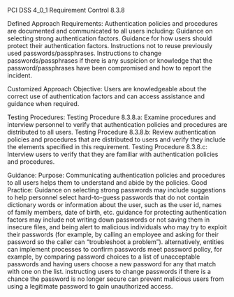 PCI DSS 4_0_1 Requirement Control 8.3.8

Defined Approach Requirements:
Authentication policies and procedures are documented and communicated to all users including: Guidance on selecting strong authentication factors. Guidance for how users should protect their authentication factors. Instructions not to reuse previously used passwords/passphrases. Instructions to change passwords/passphrases if there is any suspicion or knowledge that the password/passphrases have been compromised and how to report the incident.

Customized Approach Objective:
Users are knowledgeable about the correct use of authentication factors and can access assistance and guidance when required.

Testing Procedures:
Testing Procedure 8.3.8.a: Examine procedures and interview personnel to verify that authentication policies and procedures are distributed to all users.
Testing Procedure 8.3.8.b: Review authentication policies and procedures that are distributed to users and verify they include the elements specified in this requirement.
Testing Procedure 8.3.8.c: Interview users to verify that they are familiar with authentication policies and procedures.

Guidance:
Purpose: Communicating authentication policies and procedures to all users helps them to understand and abide by the policies. Good Practice: Guidance on selecting strong passwords may include suggestions to help personnel select hard-to-guess passwords that do not contain dictionary words or information about the user, such as the user id, names of family members, date of birth, etc. guidance for protecting authentication factors may include not writing down passwords or not saving them in insecure files, and being alert to malicious individuals who may try to exploit their passwords (for example, by calling an employee and asking for their password so the caller can “troubleshoot a problem”). alternatively, entities can implement processes to confirm passwords meet password policy, for example, by comparing password choices to a list of unacceptable passwords and having users choose a new password for any that match with one on the list. instructing users to change passwords if there is a chance the password is no longer secure can prevent malicious users from using a legitimate password to gain unauthorized access.